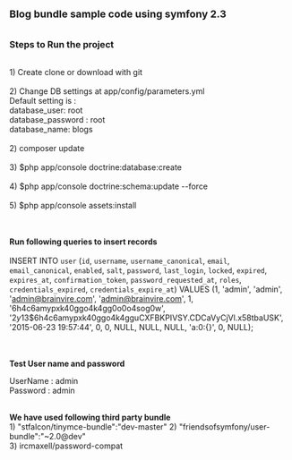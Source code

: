 

<P STYLE="margin-bottom: 0in"><FONT SIZE=4><B>Blog bundle sample code
using symfony 2.3 </B></FONT><BR><BR><BR><FONT SIZE=3><B>Steps to Run
the project</B></FONT></P>
<p> </> 
<P STYLE="margin-bottom: 0in"><BR>    
1) Create clone or download with git  <BR><BR>
2) Change DB settings at  app/config/parameters.yml <br> 
 Default setting is :<br> database_user: root <br/> database_password : root <br/> database_name: blogs <BR><BR>
2) composer update <BR><BR>    
3) $php app/console doctrine:database:create  <BR><BR>  
4) $php app/console doctrine:schema:update --force <BR><BR>    
5) $php app/console assets:install<BR><BR><BR>

<b>Run following queries to insert records</b> <br/><br/>
INSERT INTO `user` (`id`, `username`, `username_canonical`, `email`, `email_canonical`, `enabled`, `salt`, `password`, `last_login`, `locked`, `expired`, `expires_at`, `confirmation_token`, `password_requested_at`, `roles`, `credentials_expired`, `credentials_expire_at`) VALUES
(1, 'admin', 'admin', 'admin@brainvire.com', 'admin@brainvire.com', 1, '6h4c6amypxk40ggo4k4gg0o0o4sog0w', '$2y$13$6h4c6amypxk40ggo4k4gguCXFBKPIVSY.CDCaVyCjVl.x58tbaUSK', '2015-06-23 19:57:44', 0, 0, NULL, NULL, NULL, 'a:0:{}', 0, NULL);	
<br/>
<br/>

<p><b>Test User name and password</b> </p>
<p>
UserName : admin <br/>
Password : admin
</p>
<BR>
<B>We have used following third
party bundle</B><BR>    
1) &quot;stfalcon/tinymce-bundle&quot;:&quot;dev-master&quot;  
2) &quot;friendsofsymfony/user-bundle&quot;:&quot;~2.0@dev&quot;<BR>
3) ircmaxell/password-compat 

</P>
